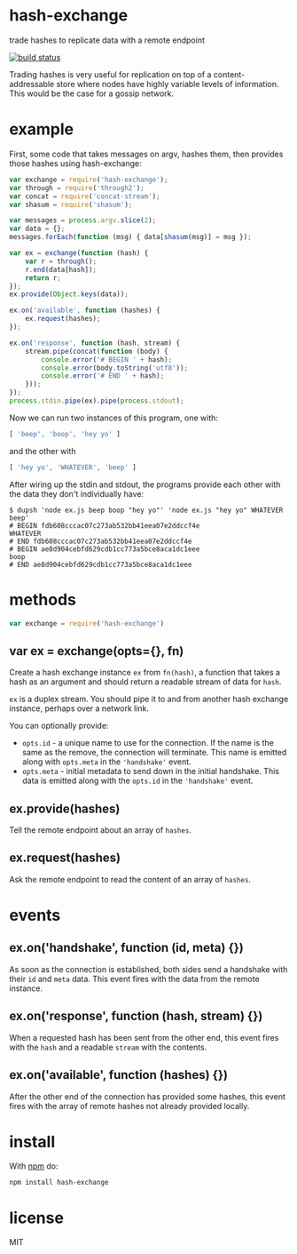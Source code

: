 # hash-exchange

trade hashes to replicate data with a remote endpoint

[![build status](https://secure.travis-ci.org/substack/hash-exchange.png)](http://travis-ci.org/substack/hash-exchange)

Trading hashes is very useful for replication on top of a content-addressable
store where nodes have highly variable levels of information. This would be the
case for a gossip network.

# example

First, some code that takes messages on argv, hashes them, then provides those
hashes using hash-exchange:

``` js
var exchange = require('hash-exchange');
var through = require('through2');
var concat = require('concat-stream');
var shasum = require('shasum');

var messages = process.argv.slice(2);
var data = {};
messages.forEach(function (msg) { data[shasum(msg)] = msg });

var ex = exchange(function (hash) {
    var r = through();
    r.end(data[hash]);
    return r;
});
ex.provide(Object.keys(data));

ex.on('available', function (hashes) {
    ex.request(hashes);
});

ex.on('response', function (hash, stream) {
    stream.pipe(concat(function (body) {
        console.error('# BEGIN ' + hash);
        console.error(body.toString('utf8'));
        console.error('# END ' + hash);
    }));
});
process.stdin.pipe(ex).pipe(process.stdout);
```

Now we can run two instances of this program, one with:

``` js
[ 'beep', 'boop', 'hey yo' ]
```

and the other with

``` js
[ 'hey yo', 'WHATEVER', 'beep' ]
```

After wiring up the stdin and stdout, the programs provide each other with the
data they don't individually have:

```
$ dupsh 'node ex.js beep boop "hey yo"' 'node ex.js "hey yo" WHATEVER beep'
# BEGIN fdb608cccac07c273ab532bb41eea07e2ddccf4e
WHATEVER
# END fdb608cccac07c273ab532bb41eea07e2ddccf4e
# BEGIN ae8d904cebfd629cdb1cc773a5bce8aca1dc1eee
boop
# END ae8d904cebfd629cdb1cc773a5bce8aca1dc1eee
```

# methods

``` js
var exchange = require('hash-exchange')
```

## var ex = exchange(opts={}, fn)

Create a hash exchange instance `ex` from `fn(hash)`, a function that takes a
hash as an argument and should return a readable stream of data for `hash`.

`ex` is a duplex stream. You should pipe it to and from another hash exchange
instance, perhaps over a network link.

You can optionally provide:

* `opts.id` - a unique name to use for the connection. If the name is the same
as the remove, the connection will terminate. This name is emitted along with
`opts.meta` in the `'handshake'` event.
* `opts.meta` - initial metadata to send down in the initial handshake. This
data is emitted along with the `opts.id` in the `'handshake'` event.

## ex.provide(hashes)

Tell the remote endpoint about an array of `hashes`.

## ex.request(hashes)

Ask the remote endpoint to read the content of an array of `hashes`.

# events

## ex.on('handshake', function (id, meta) {})

As soon as the connection is established, both sides send a handshake with their
`id` and `meta` data. This event fires with the data from the remote instance.

## ex.on('response', function (hash, stream) {})

When a requested hash has been sent from the other end, this event fires with
the `hash` and a readable `stream` with the contents.

## ex.on('available', function (hashes) {})

After the other end of the connection has provided some hashes, this event fires
with the array of remote hashes not already provided locally.

# install

With [npm](https://npmjs.org) do:

```
npm install hash-exchange
```

# license

MIT
